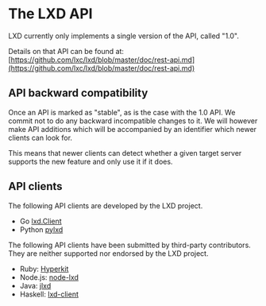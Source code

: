 

# The LXD API

LXD currently only implements a single version of the API, called "1.0".

Details on that API can be found at:
[https://github.com/lxc/lxd/blob/master/doc/rest-api.md](https://github.com/lxc/lxd/blob/master/doc/rest-api.md)

## API backward compatibility

Once an API is marked as "stable", as is the case with the 1.0 API. We commit not to do any backward incompatible changes to it.
We will however make API additions which will be accompanied by an identifier which newer clients can look for.

This means that newer clients can detect whether a given target server supports the new feature and only use it if it does.

## API clients

The following API clients are developed by the LXD project.

* Go [lxd.Client](https://godoc.org/github.com/lxc/lxd/client)
* Python [pylxd](https://github.com/lxc/pylxd)

The following API clients have been submitted by third-party contributors.  They
are neither supported nor endorsed by the LXD project.

* Ruby: [Hyperkit](http://jeffshantz.github.io/hyperkit)
* Node.js: [node-lxd](http://github.com/alandoherty/node-lxd)
* Java: [jlxd](http://github.com/digitalspider/jlxd)
* Haskell: [lxd-client](https://hackage.haskell.org/package/lxd-client)
